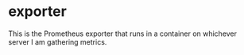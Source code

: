 # exporter

This is the Prometheus exporter that runs in a container on whichever server I am gathering metrics.
